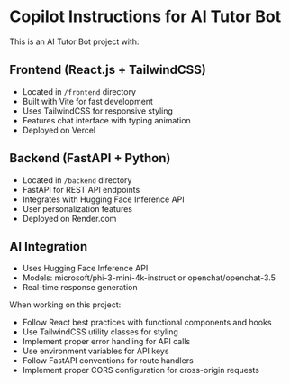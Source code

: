 # Copilot Instructions for AI Tutor Bot

<!-- Use this file to provide workspace-specific custom instructions to Copilot. For more details, visit https://code.visualstudio.com/docs/copilot/copilot-customization#_use-a-githubcopilotinstructionsmd-file -->

This is an AI Tutor Bot project with:

## Frontend (React.js + TailwindCSS)
- Located in `/frontend` directory
- Built with Vite for fast development
- Uses TailwindCSS for responsive styling
- Features chat interface with typing animation
- Deployed on Vercel

## Backend (FastAPI + Python)
- Located in `/backend` directory  
- FastAPI for REST API endpoints
- Integrates with Hugging Face Inference API
- User personalization features
- Deployed on Render.com

## AI Integration
- Uses Hugging Face Inference API
- Models: microsoft/phi-3-mini-4k-instruct or openchat/openchat-3.5
- Real-time response generation

When working on this project:
- Follow React best practices with functional components and hooks
- Use TailwindCSS utility classes for styling
- Implement proper error handling for API calls
- Use environment variables for API keys
- Follow FastAPI conventions for route handlers
- Implement proper CORS configuration for cross-origin requests
